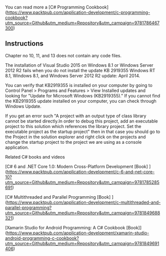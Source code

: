 You can read more a [C# Programming Cookbook] (https://www.packtpub.com/application-development/c-programming-cookbook?utm_source=Github&utm_medium=Repository&utm_campaign=9781786467300)



## Instructions

Chapter no 10, 11, and 13 does not contain any code files.

The installation of Visual Studio 2015 on Windows 8.1 or Windows Server 2012 R2 fails when you do not install the update KB 2919355 Windows RT 8.1, Windows 8.1, and Windows Server 2012 R2 update: April 2014. 

You can verify that KB2919355 is installed on your computer by going to Control Panel > Programs and Features > View Installed updates and looking for "Update for Microsoft Windows (KB2919355)."
If you cannot find the KB2919355 update installed on your computer, you can check through Windows Update.

If you get an error such "A project with an output type of class library cannot be started directly.In order to debug this project, add an executable project to this solution which references the library project. Set the executable project as the startup project" then in that case you should go to the Project in the solution explorer and right click on the projects and change the startup project to the project we are using as a console application.

Related C# books and videos

[C# 6 and .NET Core 1.0: Modern Cross-Platform Development [Book] ] (https://www.packtpub.com/application-development/c-6-and-net-core-10?utm_source=Github&utm_medium=Repository&utm_campaign=9781785285691)

[C# Multithreaded and Parallel Programming [Book] ]
(https://www.packtpub.com/application-development/c-multithreaded-and-parallel-programming?utm_source=Github&utm_medium=Repository&utm_campaign=9781849688321)

[Xamarin Studio for Android Programming: A C# Cookbook [Book]] (https://www.packtpub.com/application-development/xamarin-studio-android-programming-c-cookbook?utm_source=Github&utm_medium=Repository&utm_campaign=9781849691406)
